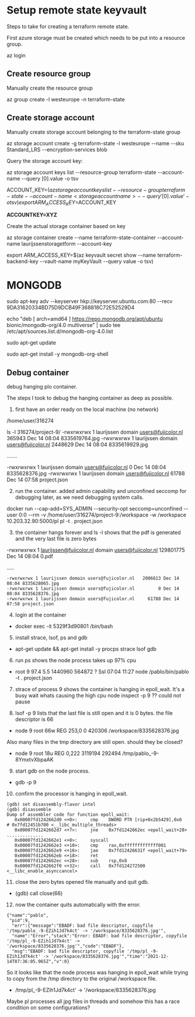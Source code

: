 # Setup remote state keyvault

Steps to take for creating a terraform remote state.

First azure storage must be created which needs to be put into a resource group.

az login

## Create resource group

Manually create the resource group

az group create -l westeurope -n terraform-state

## Create storage account

Manually create storage account belonging to the terraform-state group

az storage account create -g terraform-state -l westeurope --name <storageaccountname> --sku Standard_LRS --encryption-services blob

Query the storage account key:

az storage account keys list --resource-group terraform-state --account-name <storageaccountname> --query [0].value -o tsv

ACCOUNT_KEY=$(az storage account keys list --resource-group terraform-state --account-name <storageaccountname> --query '[0].value' -o tsv)
export ARM_ACCESS_KEY=$ACCOUNT_KEY

**ACCOUNTKEY=XYZ**

Create the actual storage container based on key

az storage container create --name terraform-state-container --account-name laurijssenstoragetform --account-key <ACCOUNTKEY>

export ARM_ACCESS_KEY=$(az keyvault secret show --name terraform-backend-key --vault-name myKeyVault --query value -o tsv)


# MONGODB

sudo apt-key adv --keyserver hkp://keyserver.ubuntu.com:80 --recv 9DA31620334BD75D9DCB49F368818C72E52529D4

echo "deb [ arch=amd64 ] https://repo.mongodb.org/apt/ubuntu bionic/mongodb-org/4.0 multiverse" | sudo tee /etc/apt/sources.list.d/mongodb-org-4.0.list

sudo apt-get update

sudo apt-get install -y mongodb-org-shell

## Debug container

debug hanging plo container.

The steps I took to debug the hanging container as deep as possible.

1. first have an order ready on the local machine (no network)

/home/user/316274

ls -l 316274/project-9/
-rwxrwxrwx 1 laurijssen domain users@fujicolor.nl    365943 Dec 14 08:04 8335619764.jpg
-rwxrwxrwx 1 laurijssen domain users@fujicolor.nl   2448629 Dec 14 08:04 8335619929.jpg

.......

-rwxrwxrwx 1 laurijssen domain users@fujicolor.nl         0 Dec 14 08:04 8335628376.jpg
-rwxrwxrwx 1 laurijssen domain users@fujicolor.nl     61788 Dec 14 07:58 project.json

2. run the container. added admin capability and unconfined seccomp for debugging later, as we need debugging system calls.

docker run --cap-add=SYS_ADMIN --security-opt seccomp=unconfined
           --user 0:0 --rm -v /home/user/316274/project-9:/workspace
           -w /workspace 10.203.32.90:5000/pl pl -t . project.json

3. the container hangs forever and ls -l shows that the pdf is generated and the very last file is zero bytes

-rwxrwxrwx 1 laurijssen@fujicolor.nl domain users@fujicolor.nl 129801775 Dec 14 08:04 0.pdf

.....

```
-rwxrwxrwx 1 laurijssen domain users@fujicolor.nl   2006613 Dec 14 08:04 8335628065.jpg
-rwxrwxrwx 1 laurijssen domain users@fujicolor.nl         0 Dec 14 08:04 8335628376.jpg
-rwxrwxrwx 1 laurijssen domain users@fujicolor.nl     61788 Dec 14 07:58 project.json
```

4. login at the container

* docker exec -it 5329f3d90801  /bin/bash

5. install strace, lsof, ps and gdb

* apt-get update && apt-get install -y procps strace lsof gdb

6. run ps shows the node process takes up 97% cpu

* root           9 97.4  5.5 1440960 564872 ?      Ssl  07:04  11:27 node /pablo/bin/pablo -t . project.json

7. strace of process 9 shows the container is hanging in epoll_wait. It's a busy wait whats causing the high cpu
   node inspect -p 9 ?? could not pause

8. lsof -p 9 lists that the last file is still open and it is 0 bytes. the file descriptor is 66

* node      9 root   66w      REG     253,0        0    420306 /workspace/8335628376.jpg

Also many files in the tmp directory are still open. should they be closed?

* node      9 root   18u      REG     0,222  3119194    292494 /tmp/pablo_-9-8YmxtvXbpaAK

9. start gdb on the node process.

* gdb -p 9

10. confirm the processor is hanging in epoll_wait.

```
(gdb) set disassembly-flavor intel
(gdb) disassemble
Dump of assembler code for function epoll_wait:
   0x00007fd1242662d0 <+0>:     cmp    DWORD PTR [rip+0x2b5429],0x0        # 0x7fd12451b700 <__libc_multiple_threads>
   0x00007fd1242662d7 <+7>:     jne    0x7fd1242662ec <epoll_wait+28>
..............
   0x00007fd1242662e1 <+8>:     syscall
   0x00007fd1242662e3 <+10>:    cmp    rax,0xfffffffffffff001
   0x00007fd1242662e9 <+16>:    jae    0x7fd12426631f <epoll_wait+79>
   0x00007fd1242662eb <+18>:    ret
   0x00007fd1242662ec <+28>:    sub    rsp,0x8
   0x00007fd1242662f0 <+32>:    call   0x7fd124272500 <__libc_enable_asynccancel>
```
           
11. close the zero bytes opened file manually and quit gdb.

* (gdb) call close(66)

12. now the container quits automatically with the error.

```
{"name":"pablo",
 "pid":9,
  "err":{"message":"EBADF: bad file descriptor, copyfile '/tmp/pablo_-9-EZih1Jd7k4ct' -> '/workspace/8335628376.jpg'",
  "name":"Error","stack":"Error: EBADF: bad file descriptor, copyfile '/tmp/pl_-9-EZih1Jd7k4ct' -> '/workspace/8335628376.jpg'","code":"EBADF"},
  "msg":"EBADF: bad file descriptor, copyfile '/tmp/pl_-9-EZih1Jd7k4ct' -> '/workspace/8335628376.jpg'","time":"2021-12-14T07:36:05.965Z","v":0}
```

So it looks like that the node process was hanging in epoll_wait while trying to copy from the /tmp directory to the original /workspace file.

* /tmp/pl_-9-EZih1Jd7k4ct' -> '/workspace/8335628376.jpg

Maybe pl processes all jpg files in threads and somehow this has a race condition on some configurations?
